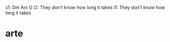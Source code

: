 c1: Dm                    Am                G
l2: They don't know how   long it  takes
l1:            They don't know how long  it takes

# arte